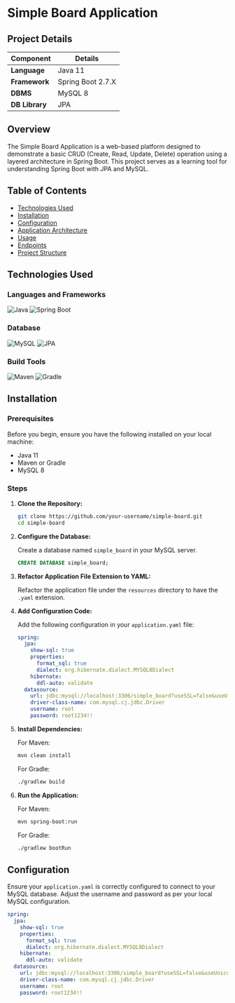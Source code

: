 # Simple Board Application

## Project Details

| Component   | Details             |
|-------------|---------------------|
| **Language** | Java 11             |
| **Framework**| Spring Boot 2.7.X   |
| **DBMS**     | MySQL 8             |
| **DB Library** | JPA              |

## Overview

The Simple Board Application is a web-based platform designed to demonstrate a basic CRUD (Create, Read, Update, Delete) operation using a layered architecture in Spring Boot. This project serves as a learning tool for understanding Spring Boot with JPA and MySQL.

## Table of Contents
- [Technologies Used](#technologies-used)
- [Installation](#installation)
- [Configuration](#configuration)
- [Application Architecture](#application-architecture)
- [Usage](#usage)
- [Endpoints](#endpoints)
- [Project Structure](#project-structure)

## Technologies Used

### Languages and Frameworks

![Java](https://img.shields.io/badge/Java-ED8B00?style=for-the-badge&logo=java&logoColor=white)
![Spring Boot](https://img.shields.io/badge/Spring_Boot-6DB33F?style=for-the-badge&logo=spring-boot&logoColor=white)

### Database

![MySQL](https://img.shields.io/badge/MySQL-4479A1?style=for-the-badge&logo=mysql&logoColor=white)
![JPA](https://img.shields.io/badge/JPA-007396?style=for-the-badge&logo=hibernate&logoColor=white)

### Build Tools

![Maven](https://img.shields.io/badge/Maven-C71A36?style=for-the-badge&logo=apache-maven&logoColor=white)
![Gradle](https://img.shields.io/badge/Gradle-02303A?style=for-the-badge&logo=gradle&logoColor=white)

## Installation

### Prerequisites

Before you begin, ensure you have the following installed on your local machine:

- Java 11
- Maven or Gradle
- MySQL 8

### Steps

1. **Clone the Repository:**

    ```bash
    git clone https://github.com/your-username/simple-board.git
    cd simple-board
    ```

2. **Configure the Database:**

    Create a database named `simple_board` in your MySQL server.

    ```sql
    CREATE DATABASE simple_board;
    ```

3. **Refactor Application File Extension to YAML:**

    Refactor the application file under the `resources` directory to have the `.yaml` extension.

4. **Add Configuration Code:**

    Add the following configuration in your `application.yaml` file:

    ```yaml
    spring:
      jpa:
        show-sql: true
        properties:
          format_sql: true
          dialect: org.hibernate.dialect.MYSQL8Dialect
        hibernate:
          ddl-auto: validate
      datasource:
        url: jdbc:mysql://localhost:3306/simple_board?useSSL=false&useUnicode=true&allowPublicKeyRetrieval=true
        driver-class-name: com.mysql.cj.jdbc.Driver
        username: root
        password: root1234!!
    ```

5. **Install Dependencies:**

    For Maven:

    ```bash
    mvn clean install
    ```

    For Gradle:

    ```bash
    ./gradlew build
    ```

6. **Run the Application:**

    For Maven:

    ```bash
    mvn spring-boot:run
    ```

    For Gradle:

    ```bash
    ./gradlew bootRun
    ```

## Configuration

Ensure your `application.yaml` is correctly configured to connect to your MySQL database. Adjust the username and password as per your local MySQL configuration.

```yaml
spring:
  jpa:
    show-sql: true
    properties:
      format_sql: true
      dialect: org.hibernate.dialect.MYSQL8Dialect
    hibernate:
      ddl-auto: validate
  datasource:
    url: jdbc:mysql://localhost:3306/simple_board?useSSL=false&useUnicode=true&allowPublicKeyRetrieval=true
    driver-class-name: com.mysql.cj.jdbc.Driver
    username: root
    password: root1234!!

